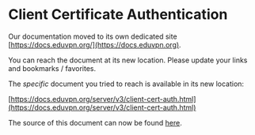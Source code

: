 # Client Certificate Authentication
    
Our documentation moved to its own dedicated site 
[https://docs.eduvpn.org/](https://docs.eduvpn.org).

You can reach the document at its new location. Please update your links and 
bookmarks / favorites.

The _specific_ document you tried to reach is available in its new location:

[https://docs.eduvpn.org/server/v3/client-cert-auth.html](https://docs.eduvpn.org/server/v3/client-cert-auth.html)

The source of this document can now be found [here](https://codeberg.org/eduVPN/documentation/src/branch/v3/client-cert-auth.md).
